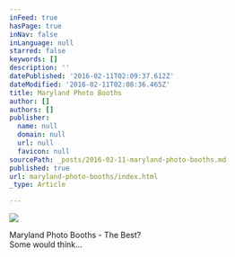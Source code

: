 ```yaml
---
inFeed: true
hasPage: true
inNav: false
inLanguage: null
starred: false
keywords: []
description: ''
datePublished: '2016-02-11T02:09:37.612Z'
dateModified: '2016-02-11T02:08:36.465Z'
title: Maryland Photo Booths
author: []
authors: []
publisher:
  name: null
  domain: null
  url: null
  favicon: null
sourcePath: _posts/2016-02-11-maryland-photo-booths.md
published: true
url: maryland-photo-booths/index.html
_type: Article

---
```

![](https://the-grid-user-content.s3-us-west-2.amazonaws.com/017be911-7f5b-48f0-8237-343a85d928fa.JPG)

Maryland Photo Booths - The Best?  
Some would think...